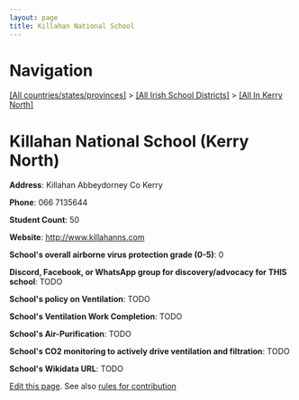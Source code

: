 ```yaml
---
layout: page
title: Killahan National School
---
```

# Navigation

[[All countries/states/provinces]](../../..) > [[All Irish School Districts]](../..) > [[All In Kerry North]](..)

# Killahan National School (Kerry North)

**Address**: Killahan Abbeydorney Co Kerry

**Phone**: 066 7135644

**Student Count**: 50

**Website**: <http://www.killahanns.com>

**School's overall airborne virus protection grade (0-5)**: 0

**Discord, Facebook, or WhatsApp group for discovery/advocacy for THIS school**: TODO

**School's policy on Ventilation**: TODO

**School's Ventilation Work Completion**: TODO

**School's Air-Purification**: TODO

**School's CO2 monitoring to actively drive ventilation and filtration**: TODO

**School's Wikidata URL**: TODO


[Edit this page](https://github.com/ventilate-schools/Ireland/edit/main/./Kerry_North/Killahan_National_School.md). See also [rules for contribution](../../../contribution-rules/)